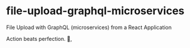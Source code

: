 # file-upload-graphql-microservices

File Upload with GraphQL (microservices) from a React Application

<!-- INSPIRATIONAL_QUOTE_START -->
Action beats perfection.
👀,
<!-- INSPIRATIONAL_QUOTE_END -->
